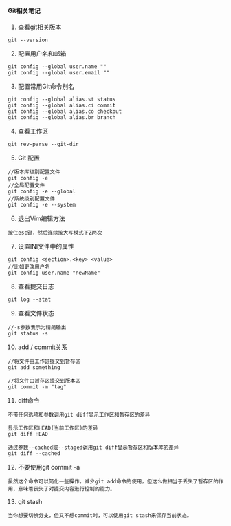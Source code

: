  #### Git相关笔记

1. 查看git相关版本
```
git --version
```

2. 配置用户名和邮箱
```
git config --global user.name ""
git config --global user.email ""
```

3. 配置常用Git命令别名
```
git config --global alias.st status
git config --global alias.ci commit
git config --global alias.co checkout
git config --global alias.br branch
```

4. 查看工作区
```
git rev-parse --git-dir
```

5. Git 配置
```
//版本库级别配置文件
git config -e
//全局配置文件
git config -e --global
//系统级别配置文件
git config -e --system
```

6. 退出Vim编辑方法
```
按住esc键，然后连续按大写模式下Z两次
```

7. 设置INI文件中的属性
```
git config <section>.<key> <value>
//比如更改用户名
git config user.name "newName"
```

8. 查看提交日志
```
git log --stat
```

9. 查看文件状态
```
//-s参数表示为精简输出
git status -s
```

10. add / commit关系
```
//将文件由工作区提交到暂存区
git add something 

//将文件由暂存区提交到版本区
git commit -m "tag"
```

11. diff命令
```
不带任何选项和参数调用git diff显示工作区和暂存区的差异

显示工作区和HEAD(当前工作区)的差异
git diff HEAD

通过参数--cached或--staged调用git diff显示暂存区和版本库的差异
git diff --cached
```

12. 不要使用git commit -a
```
虽然这个命令可以简化一些操作，减少git add命令的使用，但这么做相当于丢失了暂存区的作用，意味着丧失了对提交内容进行控制的能力。
```

13. git stash
```
当你想要切换分支，但又不想commit时，可以使用git stash来保存当前状态。
```
